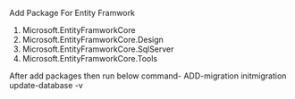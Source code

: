 Add Package For Entity Framwork
1. Microsoft.EntityFramworkCore
2. Microsoft.EntityFramworkCore.Design
3. Microsoft.EntityFramworkCore.SqlServer
4. Microsoft.EntityFramworkCore.Tools

After  add packages then run below command-
ADD-migration initmigration
update-database -v